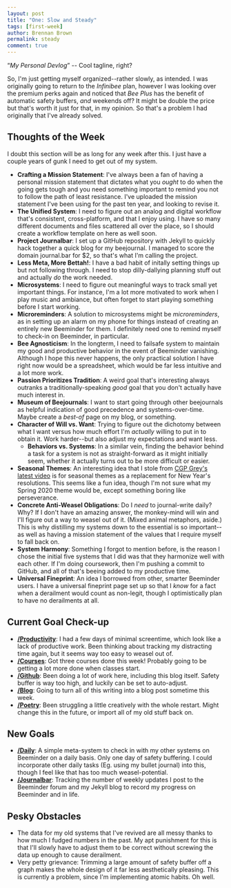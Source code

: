 ```yaml
---
layout: post
title: "One: Slow and Steady"
tags: [first-week]
author: Brennan Brown
permalink: steady
comment: true
---
```


<q>*My Personal Devlog*</q> -- Cool tagline, right?

So, I'm just getting myself organized--rather slowly, as intended. I was originally going to return to the *Infinibee* plan, however I was looking over the premium perks again and noticed that *Bee Plus* has the benefit of automatic safety buffers, *and* weekends off? It might be double the price but that's worth it just for that, in my opinion. So that's a problem I had originally that I've already solved.

Thoughts of the Week
--------------------

I doubt this section will be as long for any week after this. I just have a couple years of gunk I need to get out of my system.

- **Crafting a Mission Statement**: I've always been a fan of having a personal mission statement that dictates what you *ought* to do when the going gets tough and you need something important to remind you not to follow the path of least resistance. I've uploaded the mission statement I've been using for the past ten year, and looking to revise it.
- **The Unified System**: I need to figure out an analog and digital workflow that's consistent, cross-platform, and that I enjoy using. I have so many different documents and files scattered all over the place, so I should create a workflow template on here as well soon.
- **Project Journalbar**: I set up a GitHub repository with Jekyll to quickly hack together a quick blog for my beejournal. I managed to score the domain journal.bar for $2, so that's what I'm calling the project.
- **Less Meta, More Bettah!**: I have a bad habit of initally setting things up but not following through. I need to stop dilly-dallying planning stuff out and actually *do* the work needed.
- **Microsystems**: I need to figure out meaningful ways to track small yet important things. For instance, I'm a lot more motivated to work when I play music and ambiance, but often forget to start playing something before I start working.
- **Microreminders**: A solution to microsystems might be *microreminders*, as in setting up an alarm on my phone for things instead of creating an entirely new Beeminder for them. I definitely need one to remind myself to check-in on Beeminder, in particular.
- **Bee Agnosticism**: In the longterm, I need to failsafe system to maintain my good and productive behavior in the event of Beeminder vanishing. Although I hope this never happens, the only practical solution I have right now would be a spreadsheet, which would be far less intuitive and a lot more work.
- **Passion Prioritizes Tradition**: A weird goal that's interesting always outranks a traditionally-speaking *good* goal that you don't actually have much interest in. 
- **Museum of Beejournals**: I want to start going through other beejournals as helpful indication of good precedence and systems-over-time. Maybe create a *best-of* page on my blog, or something.
- **Character of Will vs. Want**: Trying to figure out the dichotomy between what I want versus how much effort I'm *actually* willing to put in to obtain it. Work harder--but also adjust my expectations and want less.
	+ **Behaviors vs. Systems**: In a similar vein, finding the behavior behind a task for a system is not as straight-forward as it might initially seem, whether it actually turns out to be more difficult or easier.
- **Seasonal Themes**: An interesting idea that I stole from [CGP Grey's latest video](https://www.youtube.com/watch?v=NVGuFdX5guE) is for seasonal themes as a replacement for New Year's resolutions. This seems like a fun idea, though I'm not sure what my Spring 2020 theme would be, except something boring like perseverance. 
- **Concrete Anti-Weasel Obligations**: Do I *need* to journal-write daily? Why? If I don't have an amazing answer, the monkey-mind will win and I'll figure out a way to weasel out of it. (Mixed animal metaphors, aside.) This is why distilling my systems down to the essential is so important--as well as having a mission statement of the values that I require myself to fall back on.
- **System Harmony**: Something I forgot to mention before, is the reason I chose the initial five systems that I did was that they harmonize well with each other. If I'm doing coursework, then I'm pushing a commit to GitHub, and all of that's beeing added to my productive time. 
- **Universal Fineprint**: An idea I borrowed from other, smarter Beeminder users. I have a universal fineprint page set up so that I *know* for a fact when a derailment would count as non-legit, though I optimistically plan to have no derailments at all.


Current Goal Check-up
---------------------

* **[/Productivity](https://www.beeminder.com/brennanbrown/productivity)**: I had a few days of minimal screentime, which look like a lack of productive work. Been thinking about tracking my distracting time again, but it seems way too easy to weasel out of.
* **[/Courses](https://www.beeminder.com/brennanbrown/courses)**: Got three courses done this week! Probably going to be getting a lot more done when classes start.
* **[/Github](https://www.beeminder.com/brennanbrown/github)**: Been doing a lot of work here, including this blog itself. Safety buffer is way too high, and luckily can be set to auto-adjust.
* **[/Blog](https://www.beeminder.com/brennanbrown/blogging)**: Going to turn all of this writing into a blog post sometime this week.
* **[/Poetry](https://beeminder.com/brennanbrown/poetry)**: Been struggling a little creatively with the whole restart. Might change this in the future, or import all of my old stuff back on.

New Goals
---------

* **[/Daily](https://beeminder.com/brennanbrown/daily)**: A simple meta-system to check in with my other systems on Beeminder on a daily basis. Only one day of safety buffering. I could incorporate other daily tasks (Eg. using my bullet journal) into this, though I feel like that has too much weasel-potential. 
* **[/Journalbar](https://beeminder.com/brennanbrown/journalbar)**: Tracking the number of weekly updates I post to the Beeminder forum and my Jekyll blog to record my progress on Beeminder and in life.

Pesky Obstacles
---------------

* The data for my old systems that I've revived are all messy thanks to how much I fudged numbers in the past. My apt punishment for this is that I'll slowly have to adjust them to be correct without screwing the data up enough to cause derailment. 
* Very petty grievance: Trimming a large amount of safety buffer off a graph makes the whole design of it far less aesthetically pleasing. This is currently a problem, since I'm implementing atomic habits. Oh well.
